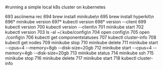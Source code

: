   #running a simple local k8s cluster on kubernetes
  
  
  693  asciinema rec
  694  brew install minikube\n
  695  brew install hyperkit\n
  696* minikube version
  697* kubectl version
  698* version --client
  699  kubectl version
  700  kubectl version --client\n
  701  minikube start
  702  kubectl version
  703  ls -al ~/.kube/config\n
  704  open config\n
  705  open ./config\n
  706  kubectl get componentstatuses
  707  kubectl cluster-info
  708  kubectl get nodes
  709  minikube stop
  710  minikube delete
  711  minikube start --cpus=4 --memory=8gb --disk-size=20gb
  712  minikube start --cpus=4 --memory=4gb --disk-size=20gb
  713  minikube status
  714  minikube ssh
  715  minikube stop
  716  minikube delete
  717  minikube start
  718  kubectl cluster-info